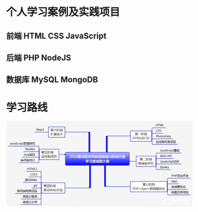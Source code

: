 # 个人学习案例及实践项目

## 前端 HTML CSS JavaScript

## 后端 PHP NodeJS

## 数据库 MySQL MongoDB

# 学习路线

   ![学习路线图](https://github.com/dishui1238/learnweb/blob/master/learning%20path.jpg?raw=true)

